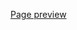 [Page preview](https://html-preview.github.io/?url=https://github.com/Barquena/WebProjects/blob/main/CCSColors/index.html)

